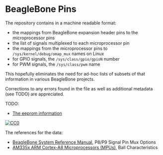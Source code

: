 # BeagleBone Pins

The repository contains in a machine readable format:

* the mappings from BeagleBone expansion header pins to the microprocessor pins
* the list of signals multiplexed to each microprocessor pin
* the mappings from the microprocessor pins to `/sys/kernel/debug/omap_mux`
  names on Linux
* for GPIO signals, the `/sys/class/gpio/gpioN` number
* for PWM signals, the `/sys/class/pwm` name

This hopefully eliminates the need for ad-hoc lists of subsets of that
information in various BeagleBone projects.

Corrections to any errors found in the file as well as additional metadata (see
TODO) are appreciated.

TODO:

* [The eeprom information](https://github.com/jadonk/bonescript/blob/master/node_modules/bonescript/bone.js)

[![CC0](http://i.creativecommons.org/p/zero/1.0/88x31.png)](http://creativecommons.org/publicdomain/zero/1.0/)

The references for the data:

* [BeagleBone System Reference Manual](http://beagleboard.org/static/beaglebone/latest/Docs/Hardware/BONE_SRM.pdf), P8/P9 Signal Pin Mux Options
* [AM335x ARM Cortex-A8 Microprocessors (MPUs)](http://www.ti.com/lit/gpn/am3359), Ball Characteristics
